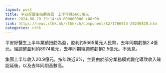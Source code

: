 ```yaml
---
layout: post
title: 平安好醫生扭虧為盈　上半年賺5665萬元
date: 2024-08-20 19:14:48.000000000 +08:00
link: https://news.rthk.hk/rthk/ch/component/k2/1766914-20240820.htm
categories: rthk
---
```


平安好醫生上半年業績扭虧為盈，盈利約5665萬元人民幣，去年同期虧損2.4億元。經調整盈利約8974萬元，去年同期經調整虧損2.5億元。不派息。

集團上半年收入20.9億元，按年跌近6%，主要由於部分業務模式變化導致收入確認延後，以及去年同期基數高。
